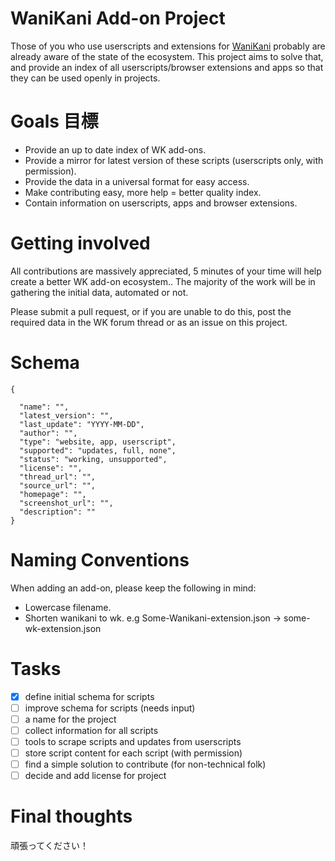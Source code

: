 # WaniKani Add-on Project

Those of you who use userscripts and extensions for [WaniKani](https://wanikani.com) probably are already aware of the state of the ecosystem. This project aims to solve that, and provide an index of all userscripts/browser extensions and apps so that they can be used openly in projects.

# Goals 目標

- Provide an up to date index of WK add-ons.
- Provide a mirror for latest version of these scripts (userscripts only, with permission).
- Provide the data in a universal format for easy access.
- Make contributing easy, more help = better quality index.
- Contain information on userscripts, apps and browser extensions.

# Getting involved

All contributions are massively appreciated, 5 minutes of your time will help create a better WK add-on ecosystem.. The majority of the work will be in gathering the initial data, automated or not.  

Please submit a pull request, or if you are unable to do this,  post the required data in the WK forum thread or as an issue on this project.

# Schema


```
{

  "name": "",
  "latest_version": "",
  "last_update": "YYYY-MM-DD",
  "author": "",
  "type": "website, app, userscript",
  "supported": "updates, full, none",
  "status": "working, unsupported",
  "license": "",
  "thread_url": "",
  "source_url": "",
  "homepage": "",
  "screenshot_url": "",
  "description": ""
}
```


# Naming Conventions

When adding an add-on, please keep the following in mind:

- Lowercase filename. 
- Shorten wanikani to wk. e.g Some-Wanikani-extension.json -> some-wk-extension.json

# Tasks  
- [x] define initial schema for scripts
- [ ] improve schema for scripts (needs input)
- [ ] a name for the project
- [ ] collect information for all scripts
- [ ] tools to scrape scripts and updates from userscripts
- [ ] store script content for each script (with permission)
- [ ] find a simple solution to contribute (for non-technical folk)
- [ ] decide and add license for project

# Final thoughts

頑張ってください！


